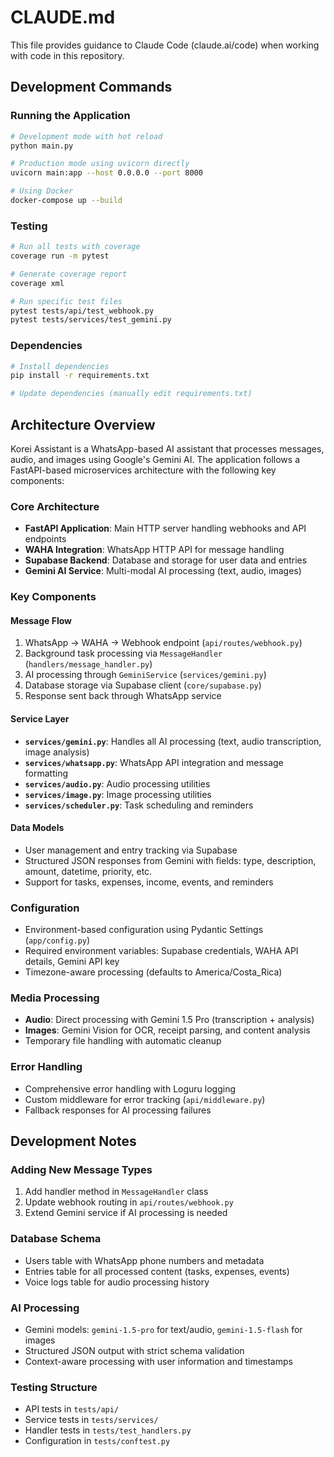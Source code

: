 # CLAUDE.md

This file provides guidance to Claude Code (claude.ai/code) when working with code in this repository.

## Development Commands

### Running the Application
```bash
# Development mode with hot reload
python main.py

# Production mode using uvicorn directly
uvicorn main:app --host 0.0.0.0 --port 8000

# Using Docker
docker-compose up --build
```

### Testing
```bash
# Run all tests with coverage
coverage run -m pytest

# Generate coverage report
coverage xml

# Run specific test files
pytest tests/api/test_webhook.py
pytest tests/services/test_gemini.py
```

### Dependencies
```bash
# Install dependencies
pip install -r requirements.txt

# Update dependencies (manually edit requirements.txt)
```

## Architecture Overview

Korei Assistant is a WhatsApp-based AI assistant that processes messages, audio, and images using Google's Gemini AI. The application follows a FastAPI-based microservices architecture with the following key components:

### Core Architecture
- **FastAPI Application**: Main HTTP server handling webhooks and API endpoints
- **WAHA Integration**: WhatsApp HTTP API for message handling
- **Supabase Backend**: Database and storage for user data and entries
- **Gemini AI Service**: Multi-modal AI processing (text, audio, images)

### Key Components

#### Message Flow
1. WhatsApp → WAHA → Webhook endpoint (`api/routes/webhook.py`)
2. Background task processing via `MessageHandler` (`handlers/message_handler.py`)
3. AI processing through `GeminiService` (`services/gemini.py`)
4. Database storage via Supabase client (`core/supabase.py`)
5. Response sent back through WhatsApp service

#### Service Layer
- **`services/gemini.py`**: Handles all AI processing (text, audio transcription, image analysis)
- **`services/whatsapp.py`**: WhatsApp API integration and message formatting
- **`services/audio.py`**: Audio processing utilities
- **`services/image.py`**: Image processing utilities
- **`services/scheduler.py`**: Task scheduling and reminders

#### Data Models
- User management and entry tracking via Supabase
- Structured JSON responses from Gemini with fields: type, description, amount, datetime, priority, etc.
- Support for tasks, expenses, income, events, and reminders

### Configuration
- Environment-based configuration using Pydantic Settings (`app/config.py`)
- Required environment variables: Supabase credentials, WAHA API details, Gemini API key
- Timezone-aware processing (defaults to America/Costa_Rica)

### Media Processing
- **Audio**: Direct processing with Gemini 1.5 Pro (transcription + analysis)
- **Images**: Gemini Vision for OCR, receipt parsing, and content analysis
- Temporary file handling with automatic cleanup

### Error Handling
- Comprehensive error handling with Loguru logging
- Custom middleware for error tracking (`api/middleware.py`)
- Fallback responses for AI processing failures

## Development Notes

### Adding New Message Types
1. Add handler method in `MessageHandler` class
2. Update webhook routing in `api/routes/webhook.py`
3. Extend Gemini service if AI processing is needed

### Database Schema
- Users table with WhatsApp phone numbers and metadata
- Entries table for all processed content (tasks, expenses, events)
- Voice logs table for audio processing history

### AI Processing
- Gemini models: `gemini-1.5-pro` for text/audio, `gemini-1.5-flash` for images
- Structured JSON output with strict schema validation
- Context-aware processing with user information and timestamps

### Testing Structure
- API tests in `tests/api/`
- Service tests in `tests/services/`
- Handler tests in `tests/test_handlers.py`
- Configuration in `tests/conftest.py`